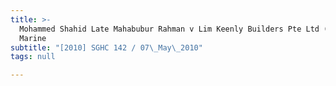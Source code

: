 ```yaml
---
title: >-
  Mohammed Shahid Late Mahabubur Rahman v Lim Keenly Builders Pte Ltd (Tokio
  Marine
subtitle: "[2010] SGHC 142 / 07\_May\_2010"
tags: null

---
```


